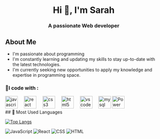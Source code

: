 <!DOCTYPE html>
<html>

<body>
    <h1 align="center">Hi 👋, I'm Sarah</h1>
    <h3 align="center">A passionate Web developer</h3>


  <h2>About Me</h2>
  <ul>
    <li>I'm passionate about programming </li>
    <li>I'm constantly learning and updating my skills to stay up-to-date with the latest technologies.</li>    <li>I'm currently seeking new opportunities to apply my knowledge and expertise in programming space.</li>

  </ul>
</div>
<div id="stats">
  <h3 align="left"> 🚀I code with : </h3>
<div align="left">
  <img src="https://cdn.jsdelivr.net/gh/devicons/devicon/icons/javascript/javascript-original.svg" height="40" alt="javascript logo"  />
  <img width="12" />
  <img src="https://cdn.jsdelivr.net/gh/devicons/devicon/icons/react/react-original.svg" height="40" alt="react logo"  />
  <img width="12" />
  <img src="https://cdn.jsdelivr.net/gh/devicons/devicon/icons/css3/css3-original.svg" height="40" alt="css3 logo"  />
  <img width="12" />
  <img src="https://cdn.jsdelivr.net/gh/devicons/devicon/icons/html5/html5-original.svg" height="40" alt="html5 logo"  />
  <img width="12" />
  <img src="https://cdn.jsdelivr.net/gh/devicons/devicon/icons/vscode/vscode-original.svg" height="40" alt="vscode logo"  />
  <img width="12" />
  <img src="https://cdn.jsdelivr.net/gh/devicons/devicon/icons/mysql/mysql-original.svg" height="40" alt="mysql logo"  />
    <img src="https://upload.wikimedia.org/wikipedia/commons/c/cf/New_Power_BI_Logo.svg"  height="40" alt="Power BI"   />
</div>


   <div align="left">
  ## 🚀 Most Used Languages

[![Top Langs](https://github-readme-stats.vercel.app/api/top-langs/?username=sarahwkh9&layout=compact&langs_count=6)](https://github.com/anuraghazra/github-readme-stats)

![JavaScript](https://img.shields.io/badge/JavaScript-F7DF1E?logo=javascript&logoColor=black)
![React](https://img.shields.io/badge/React-20232A?logo=react&logoColor=61DAFB)
![CSS](https://img.shields.io/badge/CSS-1572B6?logo=css3&logoColor=white)
![HTML](https://img.shields.io/badge/HTML-E34F26?logo=html5&logoColor=white)
</div>

</body>





</html>
